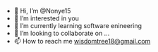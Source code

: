 - 👋 Hi, I’m @Nonye15
- 👀 I’m interested in you
- 🌱 I’m currently learning software enineering
- 💞️ I’m looking to collaborate on ...
- 📫 How to reach me wisdomtree18@gmail.com

<!---
Nonye15/Nonye15 is a ✨ special ✨ repository because its `README.md` (this file) appears on your GitHub profile.
You can click the Preview link to take a look at your changes.
--->
